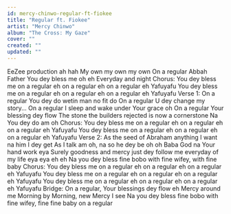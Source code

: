 ```yaml
---
id: mercy-chinwo-regular-ft-fiokee
title: "Regular ft. Fiokee"
artist: "Mercy Chinwo"
album: "The Cross: My Gaze"
cover: ""
created: ""
updated: ""
---
```


EeZee production ah hah
My own my own my own
On a regular
Abbah Father
You dey bless me oh eh
Everyday and night
Chorus:
You dey bless me
on a regular eh
on a regular eh on a regular eh
Yafuyafu
You dey bless me
on a regular eh
on a regular eh on a regular eh
Yafuyafu
Verse 1:
On a regular
You dey do wetin man no fit do
On a regular
U dey change my story...
On a regular
I sleep and wake under Your grace oh
On a regular
Your blessing dey flow
The stone the builders rejected
is now a cornerstone
Na You dey do am oh
Chorus:
You dey bless me
on a regular eh
on a regular eh on a regular eh
Yafuyafu
You dey bless me
on a regular eh
on a regular eh on a regular eh
Yafuyafu
Verse 2:
As the seed of Abraham
anything I want na him I dey get
As I talk am oh, na so he dey be oh oh
Baba God na Your hand work eya
Surely goodness and mercy just dey follow me
everyday of my life
eya eya eh eh
Na you dey bless fine bobo
with fine wifey, with fine baby
Chorus:
You dey bless me
on a regular eh
on a regular eh on a regular eh
Yafuyafu
You dey bless me
on a regular eh
on a regular eh on a regular eh
Yafuyafu
You dey bless me
on a regular eh
on a regular eh on a regular eh
Yafuyafu
Bridge:
On a regular, Your blessings dey flow eh
Mercy around me
Morning by Morning, new Mercy I see
Na you dey bless fine bobo
with fine wifey, fine fine baby
on a regular